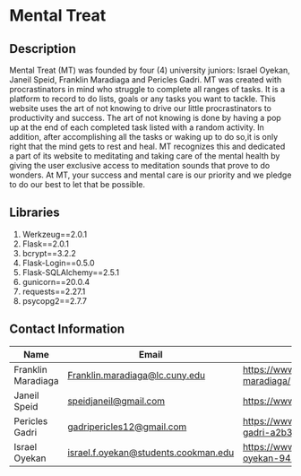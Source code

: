 # Mental Treat


## Description
Mental Treat (MT) was founded by four (4) university juniors: Israel Oyekan, Janeil Speid, Franklin Maradiaga and Pericles Gadri. MT was created with procrastinators in mind who struggle to complete all ranges of tasks. It is a platform to record to do lists, goals or any tasks you want to tackle. This website uses the art of not knowing to drive our little procrastinators to productivity and success. The art of not knowing is done by having a pop up at the end of each completed task listed with a random activity. In addition, after accomplishing all the tasks or waking up to do so,it is only right that the mind gets to rest and heal. MT recognizes this and dedicated a part of its website to meditating and taking care of the mental health by giving the user exclusive access to meditation sounds that prove to do wonders. At MT, your success and mental care is our priority and we pledge to do our best to let that be possible.


## Libraries
1. Werkzeug==2.0.1
2. Flask==2.0.1
3. bcrypt==3.2.2
4. Flask-Login==0.5.0
5. Flask-SQLAlchemy==2.5.1
6. gunicorn==20.0.4
7. requests==2.27.1
8. psycopg2==2.7.7

## Contact Information

Name | Email | LinkedIn
-----| ----- | --------
Franklin Maradiaga | Franklin.maradiaga@lc.cuny.edu | https://www.linkedin.com/in/franklin-maradiaga/
Janeil Speid | speidjaneil@gmail.com | https://www.linkedin.com/in/janeilspeid
Pericles Gadri | gadripericles12@gmail.com | https://www.linkedin.com/in/pericles-gadri-a2b36b14b/
Israel Oyekan | israel.f.oyekan@students.cookman.edu | https://www.linkedin.com/in/israel-oyekan-947b871b0/
